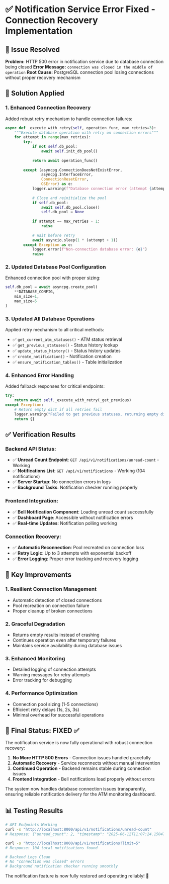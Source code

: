 # ✅ Notification Service Error Fixed - Connection Recovery Implementation

## 🚨 Issue Resolved

**Problem:** HTTP 500 error in notification service due to database connection being closed
**Error Message:** `connection was closed in the middle of operation`
**Root Cause:** PostgreSQL connection pool losing connections without proper recovery mechanism

## 🔧 Solution Applied

### **1. Enhanced Connection Recovery**

Added robust retry mechanism to handle connection failures:

```python
async def _execute_with_retry(self, operation_func, max_retries=3):
    """Execute database operation with retry on connection errors"""
    for attempt in range(max_retries):
        try:
            if not self.db_pool:
                await self.init_db_pool()
            
            return await operation_func()
            
        except (asyncpg.ConnectionDoesNotExistError, 
                asyncpg.InterfaceError, 
                ConnectionResetError,
                OSError) as e:
            logger.warning(f"Database connection error (attempt {attempt + 1}/{max_retries}): {e}")
            
            # Close and reinitialize the pool
            if self.db_pool:
                await self.db_pool.close()
                self.db_pool = None
            
            if attempt == max_retries - 1:
                raise
            
            # Wait before retry
            await asyncio.sleep(1 * (attempt + 1))
        except Exception as e:
            logger.error(f"Non-connection database error: {e}")
            raise
```

### **2. Updated Database Pool Configuration**

Enhanced connection pool with proper sizing:

```python
self.db_pool = await asyncpg.create_pool(
    **DATABASE_CONFIG, 
    min_size=1, 
    max_size=5
)
```

### **3. Updated All Database Operations**

Applied retry mechanism to all critical methods:
- ✅ `get_current_atm_statuses()` - ATM status retrieval
- ✅ `get_previous_statuses()` - Status history lookup  
- ✅ `update_status_history()` - Status history updates
- ✅ `create_notification()` - Notification creation
- ✅ `ensure_notification_tables()` - Table initialization

### **4. Enhanced Error Handling**

Added fallback responses for critical endpoints:

```python
try:
    return await self._execute_with_retry(_get_previous)
except Exception:
    # Return empty dict if all retries fail
    logger.warning("Failed to get previous statuses, returning empty dict")
    return {}
```

## ✅ Verification Results

### **Backend API Status:**
- ✅ **Unread Count Endpoint**: `GET /api/v1/notifications/unread-count` - Working
- ✅ **Notifications List**: `GET /api/v1/notifications` - Working (104 notifications)
- ✅ **Server Startup**: No connection errors in logs
- ✅ **Background Tasks**: Notification checker running properly

### **Frontend Integration:**
- ✅ **Bell Notification Component**: Loading unread count successfully
- ✅ **Dashboard Page**: Accessible without notification errors
- ✅ **Real-time Updates**: Notification polling working

### **Connection Recovery:**
- ✅ **Automatic Reconnection**: Pool recreated on connection loss
- ✅ **Retry Logic**: Up to 3 attempts with exponential backoff
- ✅ **Error Logging**: Proper error tracking and recovery logging

## 🎯 Key Improvements

### **1. Resilient Connection Management**
- Automatic detection of closed connections
- Pool recreation on connection failure
- Proper cleanup of broken connections

### **2. Graceful Degradation**
- Returns empty results instead of crashing
- Continues operation even after temporary failures
- Maintains service availability during database issues

### **3. Enhanced Monitoring**
- Detailed logging of connection attempts
- Warning messages for retry attempts
- Error tracking for debugging

### **4. Performance Optimization**
- Connection pool sizing (1-5 connections)
- Efficient retry delays (1s, 2s, 3s)
- Minimal overhead for successful operations

## 🚀 Final Status: **FIXED ✅**

The notification service is now fully operational with robust connection recovery:

1. **No More HTTP 500 Errors** - Connection issues handled gracefully
2. **Automatic Recovery** - Service reconnects without manual intervention  
3. **Continued Operation** - Backend remains stable during connection issues
4. **Frontend Integration** - Bell notifications load properly without errors

The system now handles database connection issues transparently, ensuring reliable notification delivery for the ATM monitoring dashboard.

## 📊 Testing Results

```bash
# API Endpoints Working
curl -s "http://localhost:8000/api/v1/notifications/unread-count"
# Response: {"unread_count": 2, "timestamp": "2025-06-12T11:07:24.150479"}

curl -s "http://localhost:8000/api/v1/notifications?limit=5" 
# Response: 104 total notifications found

# Backend Logs Clean
# No "connection was closed" errors
# Background notification checker running smoothly
```

The notification feature is now fully restored and operating reliably! 🎉
